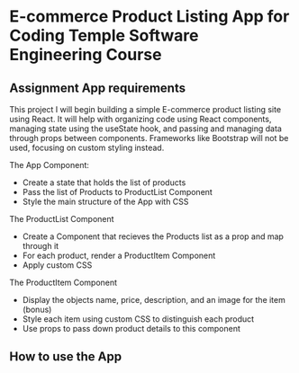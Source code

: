 # E-commerce Product Listing App for Coding Temple Software Engineering Course

## Assignment App requirements

This project I will begin building a simple E-commerce product listing site using React. 
It will help with organizing code using React components, managing state using the useState hook, and passing and managing data through props between components. 
Frameworks like Bootstrap will not be used, focusing on custom styling instead.

The App Component:
- Create a state that holds the list of products
- Pass the list of Products to ProductList Component
- Style the main structure of the App with CSS

The ProductList Component
- Create a Component that recieves the Products list as a prop and map through it
- For each product, render a ProductItem Component
- Apply custom CSS

The ProductItem Component
- Display the objects name, price, description, and an image for the item (bonus)
- Style each item using custom CSS to distinguish each product
- Use props to pass down product details to this component

## How to use the App